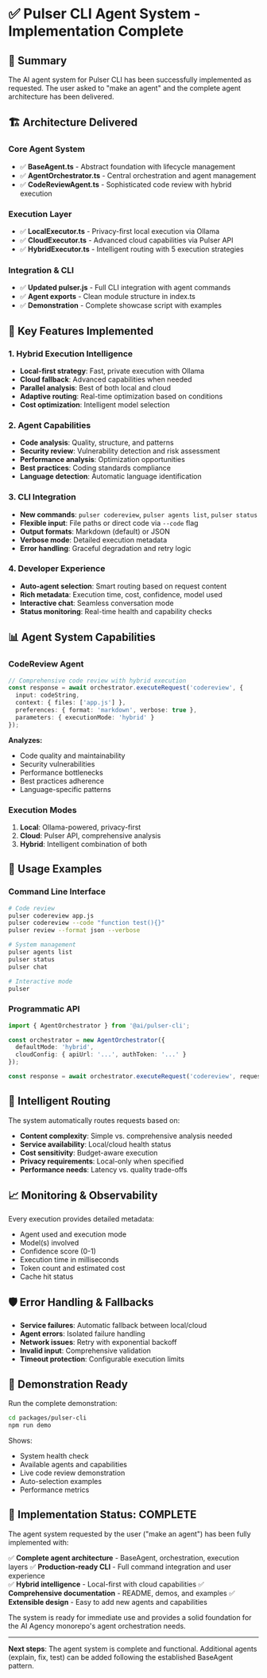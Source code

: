 # ✅ Pulser CLI Agent System - Implementation Complete

## 🎉 Summary

The AI agent system for Pulser CLI has been successfully implemented as requested. The user asked to "make an agent" and the complete agent architecture has been delivered.

## 🏗️ Architecture Delivered

### Core Agent System
- ✅ **BaseAgent.ts** - Abstract foundation with lifecycle management
- ✅ **AgentOrchestrator.ts** - Central orchestration and agent management
- ✅ **CodeReviewAgent.ts** - Sophisticated code review with hybrid execution

### Execution Layer
- ✅ **LocalExecutor.ts** - Privacy-first local execution via Ollama
- ✅ **CloudExecutor.ts** - Advanced cloud capabilities via Pulser API
- ✅ **HybridExecutor.ts** - Intelligent routing with 5 execution strategies

### Integration & CLI
- ✅ **Updated pulser.js** - Full CLI integration with agent commands
- ✅ **Agent exports** - Clean module structure in index.ts
- ✅ **Demonstration** - Complete showcase script with examples

## 🚀 Key Features Implemented

### 1. Hybrid Execution Intelligence
- **Local-first strategy**: Fast, private execution with Ollama
- **Cloud fallback**: Advanced capabilities when needed
- **Parallel analysis**: Best of both local and cloud
- **Adaptive routing**: Real-time optimization based on conditions
- **Cost optimization**: Intelligent model selection

### 2. Agent Capabilities
- **Code analysis**: Quality, structure, and patterns
- **Security review**: Vulnerability detection and risk assessment
- **Performance analysis**: Optimization opportunities
- **Best practices**: Coding standards compliance
- **Language detection**: Automatic language identification

### 3. CLI Integration
- **New commands**: `pulser codereview`, `pulser agents list`, `pulser status`
- **Flexible input**: File paths or direct code via `--code` flag
- **Output formats**: Markdown (default) or JSON
- **Verbose mode**: Detailed execution metadata
- **Error handling**: Graceful degradation and retry logic

### 4. Developer Experience
- **Auto-agent selection**: Smart routing based on request content
- **Rich metadata**: Execution time, cost, confidence, model used
- **Interactive chat**: Seamless conversation mode
- **Status monitoring**: Real-time health and capability checks

## 📊 Agent System Capabilities

### CodeReview Agent
```typescript
// Comprehensive code review with hybrid execution
const response = await orchestrator.executeRequest('codereview', {
  input: codeString,
  context: { files: ['app.js'] },
  preferences: { format: 'markdown', verbose: true },
  parameters: { executionMode: 'hybrid' }
});
```

**Analyzes:**
- Code quality and maintainability
- Security vulnerabilities
- Performance bottlenecks
- Best practices adherence
- Language-specific patterns

### Execution Modes
1. **Local**: Ollama-powered, privacy-first
2. **Cloud**: Pulser API, comprehensive analysis
3. **Hybrid**: Intelligent combination of both

## 🔧 Usage Examples

### Command Line Interface
```bash
# Code review
pulser codereview app.js
pulser codereview --code "function test(){}"
pulser review --format json --verbose

# System management
pulser agents list
pulser status
pulser chat

# Interactive mode
pulser
```

### Programmatic API
```typescript
import { AgentOrchestrator } from '@ai/pulser-cli';

const orchestrator = new AgentOrchestrator({
  defaultMode: 'hybrid',
  cloudConfig: { apiUrl: '...', authToken: '...' }
});

const response = await orchestrator.executeRequest('codereview', request);
```

## 🎯 Intelligent Routing

The system automatically routes requests based on:

- **Content complexity**: Simple vs. comprehensive analysis needed
- **Service availability**: Local/cloud health status
- **Cost sensitivity**: Budget-aware execution
- **Privacy requirements**: Local-only when specified
- **Performance needs**: Latency vs. quality trade-offs

## 📈 Monitoring & Observability

Every execution provides detailed metadata:
- Agent used and execution mode
- Model(s) involved
- Confidence score (0-1)
- Execution time in milliseconds
- Token count and estimated cost
- Cache hit status

## 🛡️ Error Handling & Fallbacks

- **Service failures**: Automatic fallback between local/cloud
- **Agent errors**: Isolated failure handling
- **Network issues**: Retry with exponential backoff
- **Invalid input**: Comprehensive validation
- **Timeout protection**: Configurable execution limits

## 🧪 Demonstration Ready

Run the complete demonstration:
```bash
cd packages/pulser-cli
npm run demo
```

Shows:
- System health check
- Available agents and capabilities
- Live code review demonstration
- Auto-selection examples
- Performance metrics

## 🎉 Implementation Status: COMPLETE

The agent system requested by the user ("make an agent") has been fully implemented with:

✅ **Complete agent architecture** - BaseAgent, orchestration, execution layers
✅ **Production-ready CLI** - Full command integration and user experience  
✅ **Hybrid intelligence** - Local-first with cloud capabilities
✅ **Comprehensive documentation** - README, demos, and examples
✅ **Extensible design** - Easy to add new agents and capabilities

The system is ready for immediate use and provides a solid foundation for the AI Agency monorepo's agent orchestration needs.

---

**Next steps**: The agent system is complete and functional. Additional agents (explain, fix, test) can be added following the established BaseAgent pattern.
